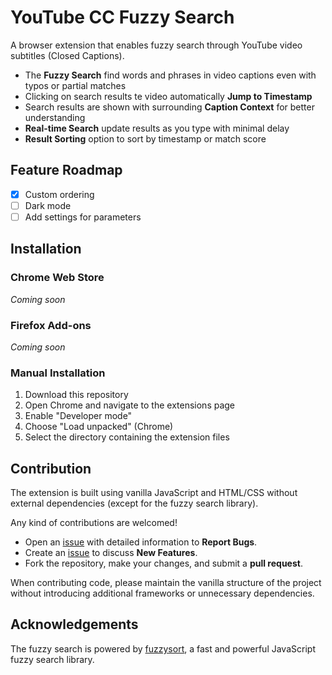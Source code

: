 # YouTube CC Fuzzy Search

A browser extension that enables fuzzy search through YouTube video subtitles (Closed Captions).

- The **Fuzzy Search** find words and phrases in video captions even with typos or partial matches
- Clicking on search results te video automatically **Jump to Timestamp** 
- Search results are shown with surrounding **Caption Context** for better understanding
- **Real-time Search** update results as you type with minimal delay
- **Result Sorting** option to sort by timestamp or match score

## Feature Roadmap
- [x] Custom ordering
- [ ] Dark mode
- [ ] Add settings for parameters

## Installation

### Chrome Web Store
*Coming soon*

### Firefox Add-ons
*Coming soon*

### Manual Installation

1. Download this repository
2. Open Chrome and navigate to the extensions page
3. Enable "Developer mode"
4. Choose "Load unpacked" (Chrome)
5. Select the directory containing the extension files

## Contribution

The extension is built using vanilla JavaScript and HTML/CSS without external dependencies (except for the fuzzy search library).

Any kind of contributions are welcomed!

- Open an [issue](https://github.com/lorenzozane/youtube-cc-fuzzy-search/issues) with detailed information to **Report Bugs**.
- Create an [issue](https://github.com/lorenzozane/youtube-cc-fuzzy-search/issues) to discuss **New Features**.
- Fork the repository, make your changes, and submit a **pull request**.

When contributing code, please maintain the vanilla structure of the project without introducing additional frameworks or unnecessary dependencies.

## Acknowledgements

The fuzzy search is powered by [fuzzysort](https://github.com/farzher/fuzzysort), a fast and powerful JavaScript fuzzy search library.

